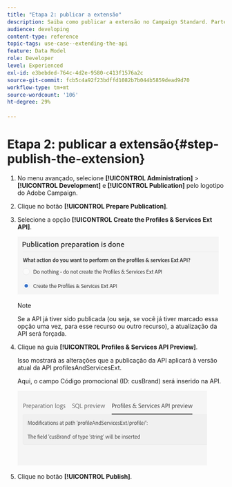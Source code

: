 ```yaml
---
title: "Etapa 2: publicar a extensão"
description: Saiba como publicar a extensão no Campaign Standard. Parte 2 de uma série.
audience: developing
content-type: reference
topic-tags: use-case--extending-the-api
feature: Data Model
role: Developer
level: Experienced
exl-id: e3bebded-764c-4d2e-9580-c413f1576a2c
source-git-commit: fcb5c4a92f23bdffd1082b7b044b5859dead9d70
workflow-type: tm+mt
source-wordcount: '106'
ht-degree: 29%

---
```


# Etapa 2: publicar a extensão{#step-publish-the-extension}

1. No menu avançado, selecione **[!UICONTROL Administration]** > **[!UICONTROL Development]** e **[!UICONTROL Publication]** pelo logotipo do Adobe Campaign.
1. Clique no botão **[!UICONTROL Prepare Publication]**.
1. Selecione a opção **[!UICONTROL Create the Profiles & Services Ext API]**.

   ![](assets/create-profile-and-services-api.png)

   >[!NOTE]
   >
   >Se a API já tiver sido publicada (ou seja, se você já tiver marcado essa opção uma vez, para esse recurso ou outro recurso), a atualização da API será forçada.

1. Clique na guia **[!UICONTROL Profiles & Services API Preview]**.

   Isso mostrará as alterações que a publicação da API aplicará à versão atual da API profilesAndServicesExt.

   Aqui, o campo Código promocional (ID: cusBrand) será inserido na API.

   ![](assets/extendpandsapi_diff.png)

1. Clique no botão **[!UICONTROL Publish]**.
